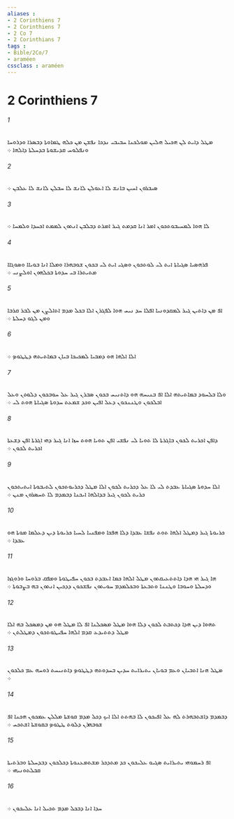 ```yaml
---
aliases : 
- 2 Corinthiens 7
- 2 Corinthiens 7
- 2 Co 7
- 2 Corinthians 7
tags : 
- Bible/2Co/7
- araméen
cssclass : araméen
---
```


# 2 Corinthiens 7

###### 1
ܡܛܠ ܕܐܝܬ ܠܢ ܗܟܝܠ ܗܠܝܢ ܡܘܠܟܢܐ ܚܒܝܒܝ ܢܕܟܐ ܢܦܫܢ ܡܢ ܟܠܗ ܛܡܐܘܬܐ ܕܒܤܪܐ ܘܕܪܘܚܐ ܘܢܦܠܘܚ ܩܕܝܫܘܬܐ ܒܕܚܠܬܐ ܕܐܠܗܐ ܀
###### 2
ܤܝܒܪܘܢ ܐܚܝܢ ܒܐܢܫ ܠܐ ܐܥܘܠܢ ܠܐܢܫ ܠܐ ܚܒܠܢ ܠܐܢܫ ܠܐ ܥܠܒܢ ܀
###### 3
ܠܐ ܗܘܐ ܠܡܚܝܒܘܬܟܘܢ ܐܡܪ ܐܢܐ ܩܕܡܬ ܓܝܪ ܐܡܪܬ ܕܒܠܒܢ ܐܢܬܘܢ ܠܡܡܬ ܐܟܚܕܐ ܘܠܡܚܐ ܀
###### 4
ܦܪܗܤܝܐ ܤܓܝܐܬܐ ܐܝܬ ܠܝ ܠܘܬܟܘܢ ܘܤܓܝ ܐܝܬ ܠܝ ܒܟܘܢ ܫܘܒܗܪܐ ܘܡܠܐ ܐܢܐ ܒܘܝܐܐ ܘܤܘܓܐܐ ܡܬܝܬܪܐ ܒܝ ܚܕܘܬܐ ܒܟܠܗܘܢ ܐܘܠܨܢܝ ܀
###### 5
ܐܦ ܡܢ ܕܐܬܝܢ ܓܝܪ ܠܡܩܕܘܢܝܐ ܐܦܠܐ ܚܕ ܢܝܚ ܗܘܐ ܠܦܓܪܢ ܐܠܐ ܒܟܠ ܡܕܡ ܐܬܐܠܨܢ ܡܢ ܠܒܪ ܩܪܒܐ ܘܡܢ ܠܓܘ ܕܚܠܬܐ ܀
###### 6
ܐܠܐ ܐܠܗܐ ܗܘ ܕܡܒܝܐ ܠܡܟܝܟܐ ܒܝܐܢ ܒܡܐܬܝܬܗ ܕܛܛܘܤ ܀
###### 7
ܘܠܐ ܒܠܚܘܕ ܒܡܐܬܝܬܗ ܐܠܐ ܐܦ ܒܢܝܚܗ ܗܘ ܕܐܬܢܝܚ ܒܟܘܢ ܤܒܪܢ ܓܝܪ ܥܠ ܚܘܒܟܘܢ ܕܠܘܬܢ ܘܥܠ ܐܒܠܟܘܢ ܘܛܢܢܟܘܢ ܕܥܠ ܐܦܝܢ ܘܟܕ ܫܡܥܬ ܚܕܘܬܐ ܤܓܝܐܬܐ ܗܘܬ ܠܝ ܀
###### 8
ܕܐܦܢ ܐܟܪܝܬ ܠܟܘܢ ܒܐܓܪܬܐ ܠܐ ܬܘܝܐ ܠܝ ܢܦܫܝ ܐܦܢ ܬܘܝܐ ܗܘܬ ܚܙܐ ܐܢܐ ܓܝܪ ܕܗܝ ܐܓܪܬܐ ܐܦܢ ܕܫܥܬܐ ܐܟܪܝܬ ܠܟܘܢ ܀
###### 9
ܐܠܐ ܚܕܘܬܐ ܤܓܝܐܬܐ ܥܒܕܬ ܠܝ ܠܐ ܥܠ ܕܟܪܝܬ ܠܟܘܢ ܐܠܐ ܡܛܠ ܕܟܪܝܘܬܟܘܢ ܠܬܝܒܘܬܐ ܐܝܬܝܬܟܘܢ ܟܪܝܬ ܠܟܘܢ ܓܝܪ ܒܕܐܠܗܐ ܐܝܟܢܐ ܕܒܡܕܡ ܠܐ ܬܚܤܪܘܢ ܡܢܢ ܀
###### 10
ܟܪܝܘܬܐ ܓܝܪ ܕܡܛܠ ܐܠܗܐ ܬܘܬ ܢܦܫܐ ܥܒܕܐ ܕܠܐ ܗܦܟܐ ܘܡܦܢܝܐ ܠܚܝܐ ܟܪܝܘܬܐ ܕܝܢ ܕܥܠܡܐ ܡܘܬܐ ܗܘ ܥܒܕܐ ܀
###### 11
ܗܐ ܓܝܪ ܗܝ ܗܕܐ ܕܐܬܬܥܝܩܬܘܢ ܡܛܠ ܐܠܗܐ ܟܡܐ ܐܥܒܕܬ ܒܟܘܢ ܚܦܝܛܘܬܐ ܘܡܦܩ ܒܪܘܚܐ ܘܪܘܓܙܐ ܘܕܚܠܬܐ ܘܚܘܒܐ ܘܛܢܢܐ ܘܬܒܥܬܐ ܘܒܟܠܡܕܡ ܚܘܝܬܘܢ ܢܦܫܟܘܢ ܕܕܟܝܢ ܐܢܬܘܢ ܒܗ ܒܨܒܘܬܐ ܀
###### 12
ܬܗܘܐ ܕܝܢ ܗܕܐ ܕܟܬܒܬ ܠܟܘܢ ܕܠܐ ܗܘܐ ܡܛܠ ܡܤܟܠܢܐ ܐܦ ܠܐ ܡܛܠ ܗܘ ܡܢ ܕܡܤܟܠ ܒܗ ܐܠܐ ܡܛܠ ܕܬܬܝܕܥ ܩܕܡ ܐܠܗܐ ܚܦܝܛܘܬܟܘܢ ܕܡܛܠܬܢ ܀
###### 13
ܡܛܠ ܗܢܐ ܐܬܒܝܐܢ ܘܥܡ ܒܘܝܐܢ ܝܬܝܪܐܝܬ ܚܕܝܢ ܒܚܕܘܬܗ ܕܛܛܘܤ ܕܐܬܢܝܚܬ ܪܘܚܗ ܥܡ ܟܠܟܘܢ ܀
###### 14
ܕܒܡܕܡ ܕܐܫܬܒܗܪܬ ܠܗ ܥܠ ܐܦܝܟܘܢ ܠܐ ܒܗܬܬ ܐܠܐ ܐܝܟ ܕܟܠ ܡܕܡ ܩܘܫܬܐ ܡܠܠܢ ܥܡܟܘܢ ܗܟܢܐ ܐܦ ܫܘܒܗܪܢ ܕܠܘܬ ܛܛܘܤ ܒܩܘܫܬܐ ܐܫܬܟܚ ܀
###### 15
ܐܦ ܪܚܡܘܗܝ ܝܬܝܪܐܝܬ ܤܓܝܘ ܥܠܝܟܘܢ ܟܕ ܡܬܕܟܪ ܡܫܬܡܥܢܘܬܐ ܕܟܠܟܘܢ ܕܒܕܚܠܬܐ ܘܒܪܬܝܬܐ ܩܒܠܬܘܢܝܗܝ ܀
###### 16
ܚܕܐ ܐܢܐ ܕܒܟܠ ܡܕܡ ܬܟܝܠ ܐܢܐ ܥܠܝܟܘܢ ܀

